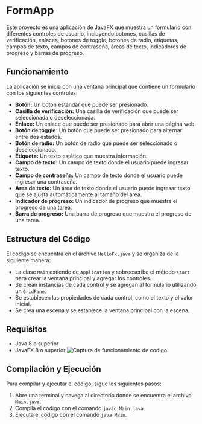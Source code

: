 # FormApp

Este proyecto es una aplicación de JavaFX que muestra un formulario con diferentes controles de usuario, incluyendo botones, casillas de verificación, enlaces, botones de toggle, botones de radio, etiquetas, campos de texto, campos de contraseña, áreas de texto, indicadores de progreso y barras de progreso.

## Funcionamiento

La aplicación se inicia con una ventana principal que contiene un formulario con los siguientes controles:

- **Botón:** Un botón estándar que puede ser presionado.
- **Casilla de verificación:** Una casilla de verificación que puede ser seleccionada o deseleccionada.
- **Enlace:** Un enlace que puede ser presionado para abrir una página web.
- **Botón de toggle:** Un botón que puede ser presionado para alternar entre dos estados.
- **Botón de radio:** Un botón de radio que puede ser seleccionado o deseleccionado.
- **Etiqueta:** Un texto estático que muestra información.
- **Campo de texto:** Un campo de texto donde el usuario puede ingresar texto.
- **Campo de contraseña:** Un campo de texto donde el usuario puede ingresar una contraseña.
- **Área de texto:** Un área de texto donde el usuario puede ingresar texto que se ajusta automáticamente al tamaño del área.
- **Indicador de progreso:** Un indicador de progreso que muestra el progreso de una tarea.
- **Barra de progreso:** Una barra de progreso que muestra el progreso de una tarea.

## Estructura del Código

El código se encuentra en el archivo `HelloFx.java` y se organiza de la siguiente manera:

- La clase `Main` extiende de `Application` y sobreescribe el método `start` para crear la ventana principal y agregar los controles.
- Se crean instancias de cada control y se agregan al formulario utilizando un `GridPane`.
- Se establecen las propiedades de cada control, como el texto y el valor inicial.
- Se crea una escena y se establece la ventana principal con la escena.

## Requisitos

- Java 8 o superior
- JavaFX 8 o superior
![Captura de funcionamiento de codigo](https://github.com/AndresDr71/FormApp/assets/104042777/5c45a8b6-f16a-4e8a-b65d-1f9791d6a7f1)


## Compilación y Ejecución

Para compilar y ejecutar el código, sigue los siguientes pasos:

1. Abre una terminal y navega al directorio donde se encuentra el archivo `Main.java`.
2. Compila el código con el comando `javac Main.java`.
3. Ejecuta el código con el comando `java Main`.

